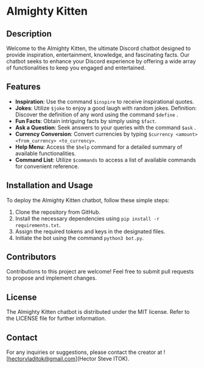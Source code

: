 # Almighty Kitten

## Description
Welcome to the Almighty Kitten, the ultimate Discord chatbot designed to provide inspiration, entertainment, knowledge, and fascinating facts. Our chatbot seeks to enhance your Discord experience by offering a wide array of functionalities to keep you engaged and entertained.

## Features
 - **Inspiration**: Use the command `$inspire` to receive inspirational quotes.
 - **Jokes**: Utilize `$joke` to enjoy a good laugh with random jokes.
Definition: Discover the definition of any word using the command `$define` <word>.
 - **Fun Facts**: Obtain intriguing facts by simply using `$fact`.
 - **Ask a Question**: Seek answers to your queries with the command `$ask` <question>.
 - **Currency Conversion**: Convert currencies by typing `$currency <amount> <from_currency> <to_currency>`.
 - **Help Menu**: Access the `$help` command for a detailed summary of available functionalities.
 - **Command List**: Utilize `$commands` to access a list of available commands for convenient reference.


## Installation and Usage
To deploy the Almighty Kitten chatbot, follow these simple steps:

 1. Clone the repository from GitHub.
 2. Install the necessary dependencies using `pip install -r requirements.txt`.
 3. Assign the required tokens and keys in the designated files.
 3. Initiate the bot using the command `python3 bot.py`.

## Contributors
Contributions to this project are welcome! Feel free to submit pull requests to propose and implement changes.

## License
The Almighty Kitten chatbot is distributed under the MIT license. Refer to the LICENSE file for further information.

## Contact
For any inquiries or suggestions, please contact the creator at ![hectorvladitok@gmail.com](Hector Steve ITOK).
